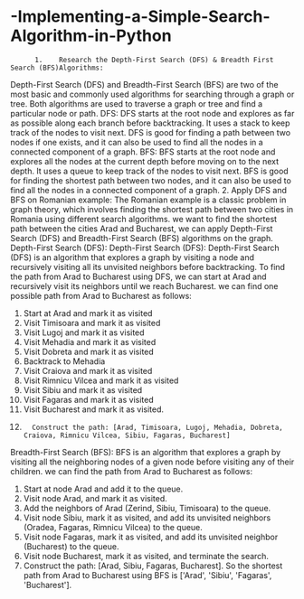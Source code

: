 # -Implementing-a-Simple-Search-Algorithm-in-Python
          1.	Research the Depth-First Search (DFS) & Breadth First Search (BFS)Algorithms:
Depth-First Search (DFS) and Breadth-First Search (BFS) are two of the most basic and commonly used algorithms for searching through a graph or tree. Both algorithms are used to traverse a graph or tree and find a particular node or path. 
DFS: DFS starts at the root node and explores as far as possible along each branch before backtracking. It uses a stack to keep track of the nodes to visit next. DFS is good for finding a path between two nodes if one exists, and it can also be used to find all the nodes in a connected component of a graph.
 BFS: BFS starts at the root node and explores all the nodes at the current depth before moving on to the next depth. It uses a queue to keep track of the nodes to visit next. BFS is good for finding the shortest path between two nodes, and it can also be used to find all the nodes in a connected component of a graph.
          2.	Apply DFS and BFS on Romanian example:
The Romanian example is a classic problem in graph theory, which involves finding the shortest path between two cities in Romania using different search algorithms.
we want to find the shortest path between the cities Arad and Bucharest, we can apply Depth-First Search (DFS) and Breadth-First Search (BFS) algorithms on the graph.
Depth-First Search (DFS):
Depth-First Search (DFS):
Depth-First Search (DFS) is an algorithm that explores a graph by visiting a node and recursively visiting all its unvisited neighbors before backtracking. To find the path from Arad to Bucharest using DFS, we can start at Arad and recursively visit its neighbors until we reach Bucharest. 
we can find one possible path from Arad to Bucharest as follows:
1.	Start at Arad and mark it as visited
2.	Visit Timisoara and mark it as visited
3.	Visit Lugoj and mark it as visited
4.	Visit Mehadia and mark it as visited
5.	Visit Dobreta and mark it as visited
6.	Backtrack to Mehadia
7.	Visit Craiova and mark it as visited
8.	Visit Rimnicu Vilcea and mark it as visited
9.	Visit Sibiu and mark it as visited
10.	Visit Fagaras and mark it as visited
11.	Visit Bucharest and mark it as visited.
12.       Construct the path: [Arad, Timisoara, Lugoj, Mehadia, Dobreta, Craiova, Rimnicu Vilcea, Sibiu, Fagaras, Bucharest]
Breadth-First Search (BFS):
BFS is an algorithm that explores a graph by visiting all the neighboring nodes of a given node before visiting any of their children.
we can find the path from Arad to Bucharest as follows:
1.	Start at node Arad and add it to the queue.
2.	Visit node Arad, and mark it as visited.
3.	Add the neighbors of Arad (Zerind, Sibiu, Timisoara) to the queue.
4.	Visit node Sibiu, mark it as visited, and add its unvisited neighbors (Oradea, Fagaras, Rimnicu Vilcea) to the queue.
5.	Visit node Fagaras, mark it as visited, and add its unvisited neighbor (Bucharest) to the queue.
6.	Visit node Bucharest, mark it as visited, and terminate the search.
7.	Construct the path: [Arad, Sibiu, Fagaras, Bucharest].
So the shortest path from Arad to Bucharest using BFS is ['Arad', 'Sibiu', 'Fagaras', 'Bucharest'].
